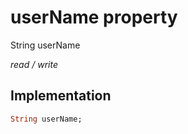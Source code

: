 


# userName property







String userName
  
_<span class="feature">read / write</span>_






## Implementation

```dart
String userName;
```







